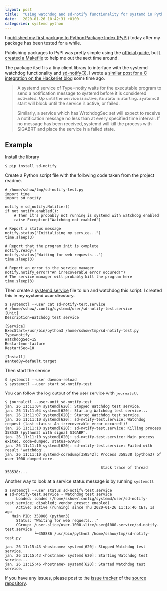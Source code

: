 ```yaml
---
layout: post
title:  "Using watchdog and sd-notify functionality for systemd in Python 3"
date:   2020-01-26 10:42:31 +0100
categories: systemd python
---
```


I [published my first package to Python Package Index (PyPI)][pkg] today after my
package has been tested for a while.

Publishing packages to PyPI was pretty simple using the [official guide][pkg-guide],
but [I created a Makefile][makefile] to help me out the next time around.

The package itself is a tiny client library to interface with the systemd watchdog functionality
and [sd-notify(3)][manpage]. I wrote a [similar post for a C integration on the Hackeriet blog][hackeriet-blog]
some time ago.

> A systemd service of Type=notify waits for the executable program to send a notification message to systemd before it is considered activated. Up until the service is active, its state is starting. systemctl start <svc> will block until the service is active, or failed.
>
> Similarly, a service which has WatchdogSec set will expect to receive a notification message no less than at every specified time interval. If no message has been received, systemd will kill the process with SIGABRT and place the service in a failed state.

## Example

Install the library

```
$ pip install sd-notify
```

Create a Python script file with the following code taken from the project readme.

```
# /home/sshow/tmp/sd-notify-test.py
import time
import sd_notify

notify = sd_notify.Notifier()
if not notify.enabled():
    # Then it's probably not running is systemd with watchdog enabled
    raise Exception("Watchdog not enabled")

# Report a status message
notify.status("Initialising my service...")
time.sleep(3)

# Report that the program init is complete
notify.ready()
notify.status("Waiting for web requests...")
time.sleep(3)

# Report an error to the service manager
notify.notify_error("An irrecoverable error occured!")
# The service manager will probably kill the program here
time.sleep(3)
```

Then create a [systemd.service][] file to run and watchdog this script. I created
this in my systemd user directory.

```
$ systemctl --user cat sd-notify-test.service
# /home/sshow/.config/systemd/user/sd-notify-test.service
[Unit]
Description=Watchdog test service

[Service]
ExecStart=/usr/bin/python3 /home/sshow/tmp/sd-notify-test.py
Type=notify
WatchdogSec=15
Restart=on-failure
RestartSec=10

[Install]
WantedBy=default.target
```

Then start the service

```
$ systemctl --user daemon-reload
$ systemctl --user start sd-notify-test
```

You can follow the log output of the user service with `journalctl`

```
$ journalctl --user-unit sd-notify-test
jan. 26 11:11:04 systemd[620]: Stopped Watchdog test service.
jan. 26 11:11:04 systemd[620]: Starting Watchdog test service...
jan. 26 11:11:07 systemd[620]: Started Watchdog test service.
jan. 26 11:11:10 systemd[620]: sd-notify-test.service: Watchdog request (last status: An irrecoverable error occured!)!
jan. 26 11:11:10 systemd[620]: sd-notify-test.service: Killing process 358538 (python3) with signal SIGABRT.
jan. 26 11:11:10 systemd[620]: sd-notify-test.service: Main process exited, code=dumped, status=6/ABRT
jan. 26 11:11:10 systemd[620]: sd-notify-test.service: Failed with result 'watchdog'.
jan. 26 11:11:10 systemd-coredump[358542]: Process 358538 (python3) of user 1000 dumped core.

                                           Stack trace of thread 358538:...
```

Another way to look at a service status message is by running `systemctl`

```
$ systemctl --user status sd-notify-test.service
● sd-notify-test.service - Watchdog test service
     Loaded: loaded (/home/sshow/.config/systemd/user/sd-notify-test.service; disabled; vendor preset: enabled)
     Active: active (running) since Thu 2020-01-26 11:15:46 CET; 1s ago
   Main PID: 358886 (python3)
     Status: "Waiting for web requests..."
     CGroup: /user.slice/user-1000.slice/user@1000.service/sd-notify-test.service
             └─358886 /usr/bin/python3 /home/sshow/tmp/sd-notify-test.py

jan. 26 11:15:43 <hostname> systemd[620]: Stopped Watchdog test service.
jan. 26 11:15:43 <hostname> systemd[620]: Starting Watchdog test service...
jan. 26 11:15:46 <hostname> systemd[620]: Started Watchdog test service.
```

If you have any issues, please post to the [issue tracker][issues] of the [source repository][repo].

[pkg]: https://pypi.org/project/sd-notify/
[pkg-guide]: https://packaging.python.org/tutorials/packaging-projects/
[makefile]: https://github.com/stigok/sd-notify/commit/cef51ccd7edfe882e8c624f3aadeceafffeccabf#diff-b67911656ef5d18c4ae36cb6741b7965
[manpage]: http://man7.org/linux/man-pages/man3/sd_notify.3.html
[hackeriet-blog]: https://blog.hackeriet.no/systemd-service-type-notify-and-watchdog-c/
[systemd.service]: http://man7.org/linux/man-pages/man5/systemd.unit.5.html
[issues]: https://github.com/stigok/sd-notify/issues
[repo]: https://github.com/stigok/sd-notify

